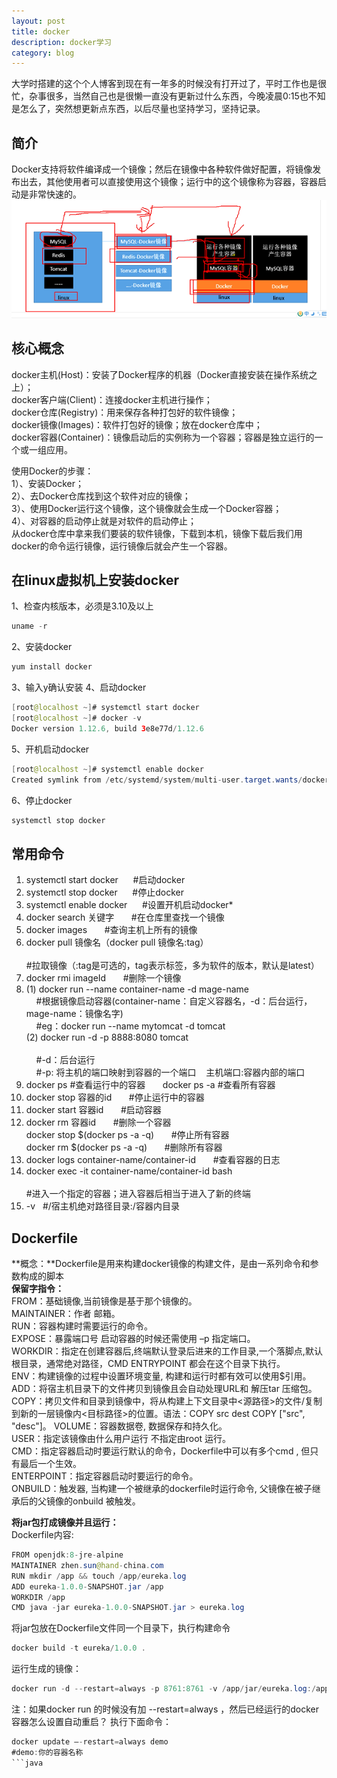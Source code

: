 ```yaml
---
layout: post
title: docker
description: docker学习
category: blog
---
```


大学时搭建的这个个人博客到现在有一年多的时候没有打开过了，平时工作也是很忙，杂事很多，当然自己也是很懒一直没有更新过什么东西，今晚凌晨0:15也不知是怎么了，突然想更新点东西，以后尽量也坚持学习，坚持记录。

简介
-
Docker支持将软件编译成一个镜像；然后在镜像中各种软件做好配置，将镜像发布出去，其他使用者可以直接使用这个镜像；运行中的这个镜像称为容器，容器启动是非常快速的。
![001](/images/docker/001.png)

核心概念
-
docker主机(Host)：安装了Docker程序的机器（Docker直接安装在操作系统之上）；<br>
docker客户端(Client)：连接docker主机进行操作；<br>
docker仓库(Registry)：用来保存各种打包好的软件镜像；<br>
docker镜像(Images)：软件打包好的镜像；放在docker仓库中；<br>
docker容器(Container)：镜像启动后的实例称为一个容器；容器是独立运行的一个或一组应用。<br>

使用Docker的步骤：<br>
1）、安装Docker；<br>
2）、去Docker仓库找到这个软件对应的镜像；<br>
3）、使用Docker运行这个镜像，这个镜像就会生成一个Docker容器；<br>
4）、对容器的启动停止就是对软件的启动停止；<br>
从docker仓库中拿来我们要装的软件镜像，下载到本机，镜像下载后我们用docker的命令运行镜像，运行镜像后就会产生一个容器。<br>

在linux虚拟机上安装docker
-
1、检查内核版本，必须是3.10及以上
```java
uname -r
```
2、安装docker
```java
yum install docker
```
3、输入y确认安装
4、启动docker
```java
[root@localhost ~]# systemctl start docker
[root@localhost ~]# docker -v
Docker version 1.12.6, build 3e8e77d/1.12.6
```
5、开机启动docker
```java
[root@localhost ~]# systemctl enable docker
Created symlink from /etc/systemd/system/multi-user.target.wants/docker.service to /usr/lib/systemd/system/docker.service.
```
6、停止docker
```java
systemctl stop docker
```

常用命令
-
1.  systemctl start docker &nbsp;&nbsp;&nbsp;&nbsp; #启动docker<br>
2.  systemctl stop docker &nbsp;&nbsp;&nbsp;&nbsp; #停止docker<br>
3.  systemctl enable docker &nbsp;&nbsp;&nbsp;&nbsp; #设置开机启动docker*<br>
4.  docker search 关键字 &nbsp;&nbsp;&nbsp;&nbsp;&nbsp; #在仓库里查找一个镜像<br>
5.  docker images &nbsp;&nbsp;&nbsp;&nbsp;&nbsp; #查询主机上所有的镜像<br>
6.  docker pull 镜像名（docker pull 镜像名:tag）<br> 	
    #拉取镜像（:tag是可选的，tag表示标签，多为软件的版本，默认是latest）<br>
7.  docker rmi imageId &nbsp;&nbsp;&nbsp;&nbsp;&nbsp; #删除一个镜像<br>
8.  
    (1) docker run --name container-name -d mage-name<br>
    &nbsp;&nbsp;&nbsp;&nbsp;#根据镜像启动容器(container-name：自定义容器名，-d：后台运行， mage-name：镜像名字)<br> 
    &nbsp;&nbsp;&nbsp;&nbsp;#eg：docker run --name mytomcat -d tomcat<br>
    (2) docker run -d -p 8888:8080 tomcat<br>  
    &nbsp;&nbsp;&nbsp;&nbsp;#-d：后台运行<br>
    &nbsp;&nbsp;&nbsp;&nbsp;#-p: 将主机的端口映射到容器的一个端口 &nbsp;&nbsp; 主机端口:容器内部的端口<br>
9.  docker ps #查看运行中的容器 &nbsp;&nbsp;&nbsp;&nbsp;&nbsp; docker ps -a #查看所有容器<br>
10. docker stop 容器的id &nbsp;&nbsp;&nbsp;&nbsp;&nbsp; #停止运行中的容器<br>
11. docker start 容器id &nbsp;&nbsp;&nbsp;&nbsp;&nbsp; #启动容器<br>
12. docker rm 容器id &nbsp;&nbsp;&nbsp;&nbsp;&nbsp; #删除一个容器<br>
    docker stop $(docker ps -a -q) &nbsp;&nbsp;&nbsp;&nbsp;&nbsp; #停止所有容器<br>
    docker rm $(docker ps -a -q) &nbsp;&nbsp;&nbsp;&nbsp;&nbsp; #删除所有容器<br>
13. docker logs container-name/container-id &nbsp;&nbsp;&nbsp;&nbsp;&nbsp; #查看容器的日志<br>
14. docker exec -it container-name/container-id bash<br>		
    #进入一个指定的容器；进入容器后相当于进入了新的终端<br>
15. -v &nbsp; #/宿主机绝对路径目录:/容器内目录<br>

Dockerfile
-
**概念：**Dockerfile是用来构建docker镜像的构建文件，是由一系列命令和参数构成的脚本<br>
**保留字指令：**<br>
FROM：基础镜像,当前镜像是基于那个镜像的。<br>
MAINTAINER：作者  邮箱。<br>
RUN：容器构建时需要运行的命令。<br>
EXPOSE：暴露端口号 启动容器的时候还需使用 –p 指定端口。<br>
WORKDIR：指定在创建容器后,终端默认登录后进来的工作目录,一个落脚点,默认根目录，通常绝对路径，CMD ENTRYPOINT 都会在这个目录下执行。<br>
ENV：构建镜像的过程中设置环境变量, 构建和运行时都有效可以使用$引用。<br>
ADD：将宿主机目录下的文件拷贝到镜像且会自动处理URL和 解压tar 压缩包。<br>
COPY：拷贝文件和目录到镜像中，将从构建上下文目录中<源路径>的文件/复制到新的一层镜像内<目标路径>的位置。语法：COPY src dest  COPY ["src", "desc"]。
VOLUME：容器数据卷, 数据保存和持久化。<br>
USER：指定该镜像由什么用户运行  不指定由root 运行。<br>
CMD：指定容器启动时要运行默认的命令，Dockerfile中可以有多个cmd , 但只有最后一个生效。<br>
ENTERPOINT：指定容器启动时要运行的命令。<br>
ONBUILD：触发器, 当构建一个被继承的dockerfile时运行命令, 父镜像在被子继承后的父镜像的onbuild 被触发。<br>

**将jar包打成镜像并且运行：**<br>
Dockerfile内容:<br>
```java
FROM openjdk:8-jre-alpine
MAINTAINER zhen.sun@hand-china.com
RUN mkdir /app && touch /app/eureka.log
ADD eureka-1.0.0-SNAPSHOT.jar /app
WORKDIR /app
CMD java -jar eureka-1.0.0-SNAPSHOT.jar > eureka.log
```
将jar包放在Dockerfile文件同一个目录下，执行构建命令<br>
```java
docker build -t eureka/1.0.0 .
```
运行生成的镜像：
```java
docker run -d --restart=always -p 8761:8761 -v /app/jar/eureka.log:/app/eureka.log --name eureka001 eureka/1.0.0
```
注：如果docker run 的时候没有加 --restart=always ，然后已经运行的docker容器怎么设置自动重启？ 执行下面命令：
```java
docker update –-restart=always demo 
#demo:你的容器名称
```java
